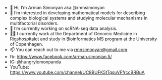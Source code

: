 - 👋 Hi, I’m Arman Simonyan aka @rmnsimonyan
- 👀 I’m interested in developing mathematical models for describing complex biological systems and studying molecular mechanisms in multifactorial disorders.
- 🌱 I’m currently working on scRNA-seq data analysis.
- 🧑‍💻 I currently work at the Department of Genomic Medicine in Rigshospitalet and study in Bioinformatics MS program at the University of Copenhagen.
- 📫 You can reach out to me via rmnsimonyan@gmail.com
- fb: https://www.facebook.com/arman.simonian.5/
- IG: @hungrylemonpanda
- YouTube: https://www.youtube.com/channel/UC8BUFK5tTqsuVFfrccBRBuA
